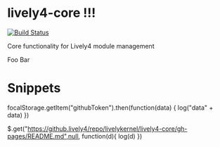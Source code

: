 # lively4-core !!!

[![Build Status](https://travis-ci.org/LivelyKernel/lively4-core.svg)](https://travis-ci.org/LivelyKernel/lively4-core)


Core functionality for Lively4 module management


Foo Bar

# Snippets

focalStorage.getItem("githubToken").then(function(data) { log("data" + data) })


$.get("https://github.lively4/repo/livelykernel/lively4-core/gh-pages/README.md",null, function(d){ log(d) })




